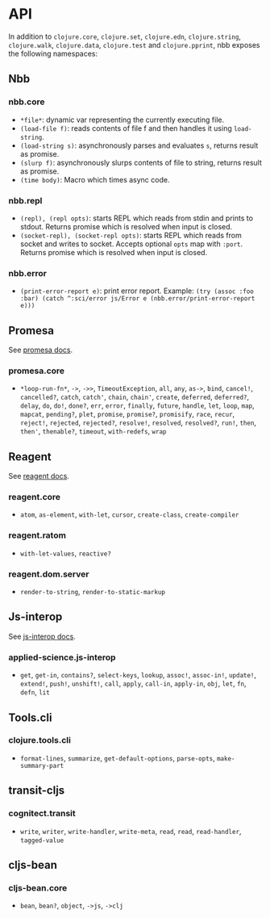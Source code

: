 # API

In addition to `clojure.core`, `clojure.set`, `clojure.edn`, `clojure.string`,
`clojure.walk`, `clojure.data`, `clojure.test` and `clojure.pprint`, nbb exposes
the following namespaces:

## Nbb

### nbb.core

- `*file*`: dynamic var representing the currently executing file.
- `(load-file f)`: reads contents of file f and then handles it using `load-string`.
- `(load-string s)`: asynchronously parses and evaluates `s`, returns result as promise.
- `(slurp f)`: asynchronously slurps contents of file to string, returns result as promise.
- `(time body)`: Macro which times async code.

### nbb.repl

- `(repl), (repl opts)`: starts REPL which reads from stdin and prints to
  stdout. Returns promise which is resolved when input is closed.
- `(socket-repl), (socket-repl opts)`: starts REPL which reads from socket and
  writes to socket. Accepts optional `opts` map with `:port`. Returns promise
  which is resolved when input is closed.

### nbb.error

- `(print-error-report e)`: print error report. Example: `(try (assoc :foo :bar) (catch ^:sci/error js/Error e (nbb.error/print-error-report e)))`

## Promesa

See [promesa docs](https://cljdoc.org/d/funcool/promesa/6.0.2/doc/user-guide).

### promesa.core

- `*loop-run-fn*`, `->`, `->>`, `TimeoutException`, `all`, `any`, `as->`, `bind`, `cancel!`, `cancelled?`, `catch`, `catch'`, `chain`, `chain'`, `create`, `deferred`, `deferred?`, `delay`, `do`, `do!`, `done?`, `err`, `error`, `finally`, `future`, `handle`, `let`, `loop`, `map`, `mapcat`, `pending?`, `plet`, `promise`, `promise?`, `promisify`, `race`, `recur`, `reject!`, `rejected`, `rejected?`, `resolve!`, `resolved`, `resolved?`, `run!`, `then`, `then'`, `thenable?`, `timeout`, `with-redefs`, `wrap`

## Reagent

See [reagent docs](http://reagent-project.github.io/docs/master/).

### reagent.core

- `atom`, `as-element`, `with-let`, `cursor`, `create-class`, `create-compiler`

### reagent.ratom

- `with-let-values`, `reactive?`

### reagent.dom.server

- `render-to-string`, `render-to-static-markup`

## Js-interop

See [js-interop docs](https://github.com/applied-science/js-interop).

### applied-science.js-interop

- `get`, `get-in`, `contains?`, `select-keys`, `lookup`, `assoc!`, `assoc-in!`,
  `update!`, `extend!`, `push!`, `unshift!`, `call`, `apply`, `call-in`,
  `apply-in`, `obj`, `let`, `fn`, `defn`, `lit`

## Tools.cli

### clojure.tools.cli

- `format-lines`, `summarize`, `get-default-options`, `parse-opts`, `make-summary-part`

## transit-cljs

### cognitect.transit

- `write`, `writer`, `write-handler`, `write-meta`, `read`, `read`, `read-handler`, `tagged-value`

## cljs-bean

### cljs-bean.core

- `bean`, `bean?`, `object`, `->js`, `->clj`
